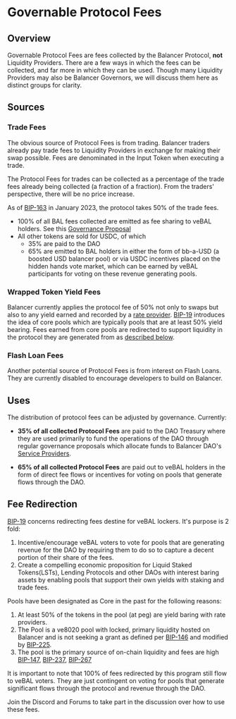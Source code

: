 # Governable Protocol Fees

## Overview

Governable Protocol Fees are fees collected by the Balancer Protocol, **not** Liquidity Providers. There are a few ways in which the fees can be collected, and far more in which they can be used. Though many Liquidity Providers may also be Balancer Governors, we will discuss them here as distinct groups for clarity.

## Sources

### Trade Fees

The obvious source of Protocol Fees is from trading. Balancer traders already pay trade fees to Liquidity Providers in exchange for making their swap possible. Fees are denominated in the Input Token when executing a trade.

The Protocol Fees for trades can be collected as a percentage of the trade fees already being collected (a fraction of a fraction). From the traders' perspective, there will be no price increase.

As of [BIP-163](https://forum.balancer.fi/t/bip-19-incentivize-core-pools-l2-usage/3329#specification-4) in January 2023, the protocol takes 50% of the trade fees.

- 100% of all BAL fees collected are emitted as fee sharing to veBAL holders. See this [Governance Proposal](https://forum.balancer.fi/t/proposal-distribute-protocol-fees-in-bal-where-appropriate/2933)
- All other tokens are sold for USDC, of which
  - 35% are paid to the DAO
  - 65% are emitted to BAL holders in either the form of bb-a-USD (a boosted USD balancer pool) or via USDC incentives placed on the hidden hands vote market, which can be earned by veBAL participants for voting on these revenue generating pools.

### Wrapped Token Yield Fees

Balancer currently applies the protocol fee of 50% not only to swaps but also to any yield earned and recorded by a [rate provider](https://docs.balancer.fi/reference/contracts/rate-providers.html). [BIP-19](https://forum.balancer.fi/t/bip-19-incentivize-core-pools-l2-usage/3329) introduces the idea of core pools which are typically pools that are at least 50% yield bearing. Fees earned from core pools are redirected to support liquidity in the protocol they are generated from as [described below](#fee-redirection).

### Flash Loan Fees

Another potential source of Protocol Fees is from interest on Flash Loans. They are currently disabled to encourage developers to build on Balancer.

## Uses

The distribution of protocol fees can be adjusted by governance. Currently:

- **35% of all collected Protocol Fees** are paid to the DAO Treasury where they are used primarily to fund the operations of the DAO through regular governance proposals which allocate funds to Balancer DAO's [Service Providers](https://forum.balancer.fi/c/service-provider/15).

- **65% of all collected Protocol Fees** are paid out to veBAL holders in the form of direct fee flows or incentives for voting on pools that generate flows through the DAO.

## Fee Redirection

[BIP-19](https://forum.balancer.fi/t/bip-19-incentivize-core-pools-l2-usage/3329) concerns redirecting fees destine for veBAL lockers. It's purpose is 2 fold:

1. Incentive/encourage veBAL voters to vote for pools that are generating revenue for the DAO by requiring them to do so to capture a decent portion of their share of the fees.
2. Create a compelling economic proposition for Liquid Staked Tokens(LSTs), Lending Protocols and other DAOs with interest baring assets by enabling pools that support their own yields with staking and trade fees.

Pools have been designated as Core in the past for the following reasons:

1. At least 50% of the tokens in the pool (at peg) are yield baring with rate providers.
2. The Pool is a ve8020 pool with locked, primary liquidity hosted on Balancer and is not seeking a grant as defined per [BIP-146](https://forum.balancer.fi/t/bip-146-incentivize-8020-bpt-staking-ve8020/4210) and modified by [BIP-225](https://forum.balancer.fi/t/bip-225-amendment-to-bip-146-incentivize-8020-bpt-staking-ve8020/4543).
3. The pool is the primary source of on-chain liquidity and fees are high [BIP-147](https://snapshot.org/#/balancer.eth/proposal/0x58a74223c1ea38048956969ff0cbaea2167f3a9ed69907a95187c6c222201149), [BIP-237](https://forum.balancer.fi/t/bip-237-enable-ush-eth-50-50-gauge-with-10-emission-cap-ethereum/4599), [BIP-267](https://forum.balancer.fi/t/bip-267-enable-ush-unsheth-gauge-on-ethereum/4678)

It is important to note that 100% of fees redirected by this program still flow to veBAL voters. They are just contingent on voting for pools that generate significant flows through the protocol and revenue through the DAO.

Join the Discord and Forums to take part in the discussion over how to use these fees.

